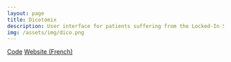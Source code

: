 ```yaml
---
layout: page
title: Dicotomix
description: User interface for patients suffering from the Locked-In Syndrome
img: /assets/img/dico.png
---
```


[Code](https://github.com/Dicotomix)
[Website (French)](https://graal.ens-lyon.fr/dicotomix/)
